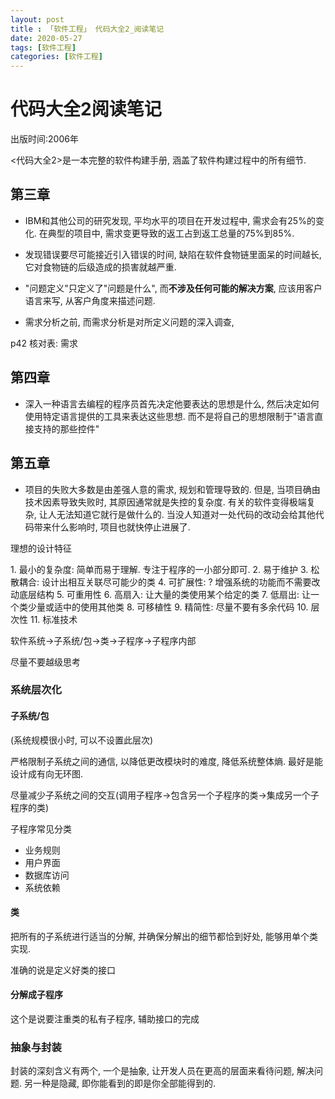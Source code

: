 ```yaml
---
layout: post
title : 「软件工程」 代码大全2_阅读笔记
date: 2020-05-27
tags: [软件工程]
categories: [软件工程]
---
```

# 代码大全2阅读笔记

出版时间:2006年

<代码大全2>是一本完整的软件构建手册, 涵盖了软件构建过程中的所有细节.

## 第三章

* IBM和其他公司的研究发现, 平均水平的项目在开发过程中, 需求会有25%的变化. 在典型的项目中, 需求变更导致的返工占到返工总量的75%到85%.

* 发现错误要尽可能接近引入错误的时间, 缺陷在软件食物链里面呆的时间越长, 它对食物链的后级造成的损害就越严重.

* "问题定义"只定义了"问题是什么", 而**不涉及任何可能的解决方案**, 应该用客户语言来写, 从客户角度来描述问题.

* 需求分析之前, 而需求分析是对所定义问题的深入调查, 

p42 核对表: 需求

## 第四章

* 深入一种语言去编程的程序员首先决定他要表达的思想是什么, 然后决定如何使用特定语言提供的工具来表达这些思想. 而不是将自己的思想限制于"语言直接支持的那些控件"

## 第五章

* 项目的失败大多数是由差强人意的需求, 规划和管理导致的. 但是, 当项目确由技术因素导致失败时, 其原因通常就是失控的复杂度. 有关的软件变得极端复杂, 让人无法知道它就行是做什么的. 当没人知道对一处代码的改动会给其他代码带来什么影响时, 项目也就快停止进展了.

理想的设计特征

1\. 最小的复杂度: 简单而易于理解. 专注于程序的一小部分即可.
2\. 易于维护
3\. 松散耦合: 设计出相互关联尽可能少的类
4\. 可扩展性: ? 增强系统的功能而不需要改动底层结构
5\. 可重用性
6\. 高扇入: 让大量的类使用某个给定的类
7\. 低扇出: 让一个类少量或适中的使用其他类
8\. 可移植性
9\. 精简性: 尽量不要有多余代码
10\. 层次性
11\. 标准技术

软件系统->子系统/包->类->子程序->子程序内部

尽量不要越级思考

### 系统层次化

#### 子系统/包

(系统规模很小时, 可以不设置此层次)

严格限制子系统之间的通信, 以降低更改模块时的难度, 降低系统整体熵. 最好是能设计成有向无环图.

尽量减少子系统之间的交互(调用子程序->包含另一个子程序的类->集成另一个子程序的类)

子程序常见分类

* 业务规则
* 用户界面
* 数据库访问
* 系统依赖

#### 类

把所有的子系统进行适当的分解, 并确保分解出的细节都恰到好处, 能够用单个类实现.

准确的说是定义好类的接口

#### 分解成子程序

这个是说要注重类的私有子程序, 辅助接口的完成

### 抽象与封装

封装的深刻含义有两个, 一个是抽象, 让开发人员在更高的层面来看待问题, 解决问题. 另一种是隐藏, 即你能看到的即是你全部能得到的.
